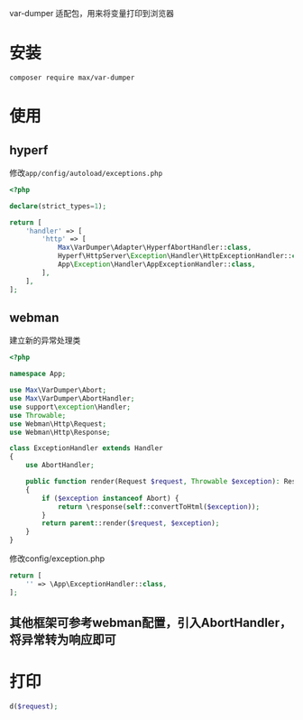 var-dumper 适配包，用来将变量打印到浏览器

# 安装

```shell
composer require max/var-dumper
```

# 使用

## hyperf

修改`app/config/autoload/exceptions.php`

```php
<?php

declare(strict_types=1);

return [
    'handler' => [
        'http' => [
            Max\VarDumper\Adapter\HyperfAbortHandler::class,
            Hyperf\HttpServer\Exception\Handler\HttpExceptionHandler::class,
            App\Exception\Handler\AppExceptionHandler::class,
        ],
    ],
];

```

## webman

建立新的异常处理类

```php
<?php

namespace App;

use Max\VarDumper\Abort;
use Max\VarDumper\AbortHandler;
use support\exception\Handler;
use Throwable;
use Webman\Http\Request;
use Webman\Http\Response;

class ExceptionHandler extends Handler
{
    use AbortHandler;

    public function render(Request $request, Throwable $exception): Response
    {
        if ($exception instanceof Abort) {
            return \response(self::convertToHtml($exception));
        }
        return parent::render($request, $exception);
    }
}

```

修改config/exception.php

```php
return [
    '' => \App\ExceptionHandler::class,
];
```

## 其他框架可参考webman配置，引入AbortHandler，将异常转为响应即可

# 打印

```php
d($request);
```
